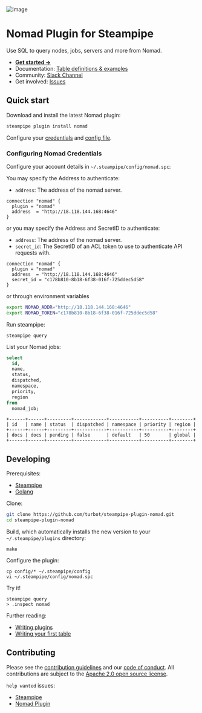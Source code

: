 ![image](https://hub.steampipe.io/images/plugins/turbot/nomad-social-graphic.png)

# Nomad Plugin for Steampipe

Use SQL to query nodes, jobs, servers and more from Nomad.

- **[Get started →](https://hub.steampipe.io/plugins/turbot/nomad)**
- Documentation: [Table definitions & examples](https://hub.steampipe.io/plugins/turbot/nomad/tables)
- Community: [Slack Channel](https://steampipe.io/community/join)
- Get involved: [Issues](https://github.com/turbot/steampipe-plugin-nomad/issues)

## Quick start

Download and install the latest Nomad plugin:

```bash
steampipe plugin install nomad
```

Configure your [credentials](https://hub.steampipe.io/plugins/turbot/nomad#credentials) and [config file](https://hub.steampipe.io/plugins/turbot/nomad#configuration).

### Configuring Nomad Credentials

Configure your account details in `~/.steampipe/config/nomad.spc`:

You may specify the Address to authenticate:

- `address`: The address of the nomad server.

```hcl
connection "nomad" {
  plugin = "nomad"
  address  = "http://18.118.144.168:4646"
}
```

or you may specify the Address and SecretID to authenticate:

- `address`: The address of the nomad server.
- `secret_id`: The SecretID of an ACL token to use to authenticate API requests with.

```hcl
connection "nomad" {
  plugin = "nomad"
  address  = "http://18.118.144.168:4646"
  secret_id = "c178b810-8b18-6f38-016f-725ddec5d58"
}
```

or through environment variables

```sh
export NOMAD_ADDR="http://18.118.144.168:4646"
export NOMAD_TOKEN="c178b810-8b18-6f38-016f-725ddec5d58"
```

Run steampipe:

```shell
steampipe query
```

List your Nomad jobs:

```sql
select
  id,
  name,
  status,
  dispatched,
  namespace,
  priority,
  region
from
  nomad_job;
```

```
+------+------+---------+------------+-----------+----------+--------+
| id   | name | status  | dispatched | namespace | priority | region |
+------+------+---------+------------+-----------+----------+--------+
| docs | docs | pending | false      | default   | 50       | global |
+------+------+---------+------------+-----------+----------+--------+
```

## Developing

Prerequisites:

- [Steampipe](https://steampipe.io/downloads)
- [Golang](https://golang.org/doc/install)

Clone:

```sh
git clone https://github.com/turbot/steampipe-plugin-nomad.git
cd steampipe-plugin-nomad
```

Build, which automatically installs the new version to your `~/.steampipe/plugins` directory:

```
make
```

Configure the plugin:

```
cp config/* ~/.steampipe/config
vi ~/.steampipe/config/nomad.spc
```

Try it!

```
steampipe query
> .inspect nomad
```

Further reading:

- [Writing plugins](https://steampipe.io/docs/develop/writing-plugins)
- [Writing your first table](https://steampipe.io/docs/develop/writing-your-first-table)

## Contributing

Please see the [contribution guidelines](https://github.com/turbot/steampipe/blob/main/CONTRIBUTING.md) and our [code of conduct](https://github.com/turbot/steampipe/blob/main/CODE_OF_CONDUCT.md). All contributions are subject to the [Apache 2.0 open source license](https://github.com/turbot/steampipe-plugin-nomad/blob/main/LICENSE).

`help wanted` issues:

- [Steampipe](https://github.com/turbot/steampipe/labels/help%20wanted)
- [Nomad Plugin](https://github.com/turbot/steampipe-plugin-nomad/labels/help%20wanted)
